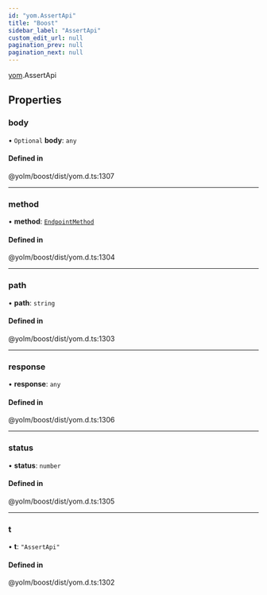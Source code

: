 ```yaml
---
id: "yom.AssertApi"
title: "Boost"
sidebar_label: "AssertApi"
custom_edit_url: null
pagination_prev: null
pagination_next: null
---
```


[yom](../namespaces/yom.md).AssertApi

## Properties

### body

• `Optional` **body**: `any`

#### Defined in

@yolm/boost/dist/yom.d.ts:1307

___

### method

• **method**: [`EndpointMethod`](../namespaces/yom.md#endpointmethod)

#### Defined in

@yolm/boost/dist/yom.d.ts:1304

___

### path

• **path**: `string`

#### Defined in

@yolm/boost/dist/yom.d.ts:1303

___

### response

• **response**: `any`

#### Defined in

@yolm/boost/dist/yom.d.ts:1306

___

### status

• **status**: `number`

#### Defined in

@yolm/boost/dist/yom.d.ts:1305

___

### t

• **t**: ``"AssertApi"``

#### Defined in

@yolm/boost/dist/yom.d.ts:1302
